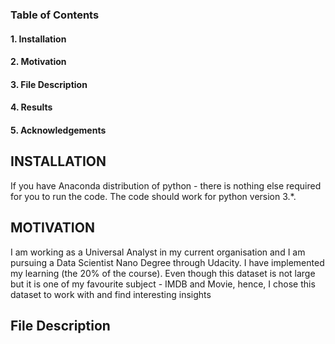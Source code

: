 ### Table of Contents

#### 1. Installation
#### 2. Motivation
#### 3. File Description
#### 4. Results
#### 5. Acknowledgements


## INSTALLATION
If you have Anaconda distribution of python - there is nothing else required for you to run the code. The code should work for python version 3.*.

## MOTIVATION
I am working as a Universal Analyst in my current organisation and I am pursuing a Data Scientist Nano Degree through Udacity. I have implemented my learning (the 20% of the course). Even though this dataset is not large but it is one of my favourite subject - IMDB and Movie, hence, I chose this dataset to work with and find interesting insights

## File Description

